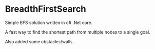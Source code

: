 # BreadthFirstSearch
Simple BFS solution written in c# .Net core.

A fast way to find the shortest path from multiple nodes to a single goal.

Also added some obstacles/walls.
